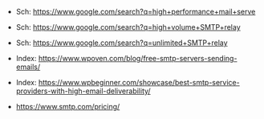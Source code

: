 - Sch: https://www.google.com/search?q=high+performance+mail+serve
- Sch: https://www.google.com/search?q=high+volume+SMTP+relay
- Sch: https://www.google.com/search?q=unlimited+SMTP+relay


- Index: https://www.wpoven.com/blog/free-smtp-servers-sending-emails/
- Index: https://www.wpbeginner.com/showcase/best-smtp-service-providers-with-high-email-deliverability/

- https://www.smtp.com/pricing/
